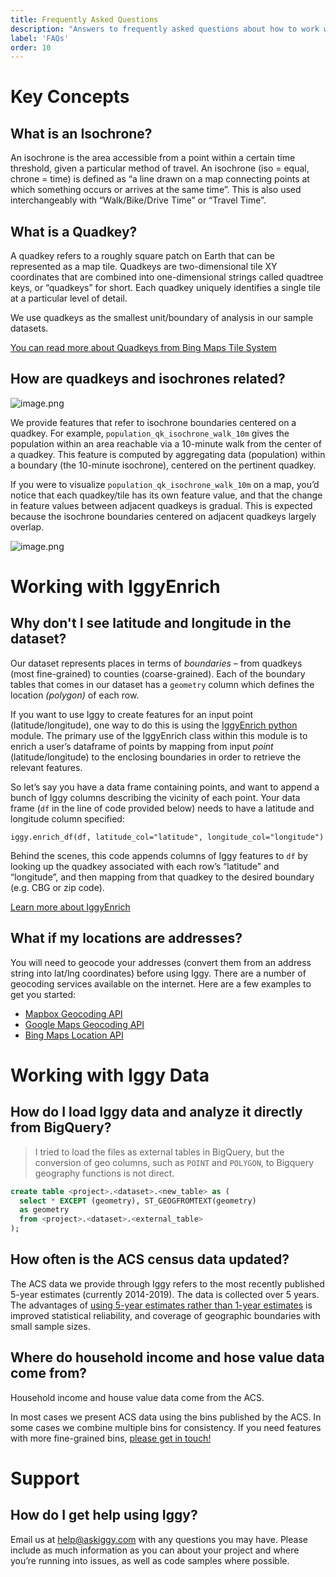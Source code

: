 ```yaml
---
title: Frequently Asked Questions
description: "Answers to frequently asked questions about how to work with Iggy Data and IggyEnrich."
label: 'FAQs'
order: 10
---
```


# Key Concepts

## What is an Isochrone?

An isochrone is the area accessible from a point within a certain time threshold, given a particular method of travel. An isochrone (iso = equal, chrone = time) is defined as “a line drawn on a map connecting points at which something occurs or arrives at the same time”. This is also used interchangeably with “Walk/Bike/Drive Time” or “Travel Time”.

## What is a Quadkey?

A quadkey refers to a roughly square patch on Earth that can be represented as a map tile. Quadkeys are two-dimensional tile XY coordinates that are combined into one-dimensional strings called quadtree keys, or “quadkeys” for short. Each quadkey uniquely identifies a single tile at a particular level of detail.

We use quadkeys as the smallest unit/boundary of analysis in our sample datasets.

[You can read more about Quadkeys from Bing Maps Tile System](https://docs.microsoft.com/en-us/bingmaps/articles/bing-maps-tile-system#tile-coordinates-and-quadkeys)

## How are quadkeys and isochrones related?

![image.png](image.png)

We provide features that refer to isochrone boundaries centered on a quadkey. For example, `population_qk_isochrone_walk_10m` gives the population within an area reachable via a 10-minute walk from the center of a quadkey. This feature is computed by aggregating data (population) within a boundary (the 10-minute isochrone), centered on the pertinent quadkey.

If you were to visualize `population_qk_isochrone_walk_10m` on a map, you’d notice that each quadkey/tile has its own feature value, and that the change in feature values between adjacent quadkeys is gradual. This is expected because the isochrone boundaries centered on adjacent quadkeys largely overlap.

![image.png](image.png)

# Working with IggyEnrich

## Why don't I see latitude and longitude in the dataset?

Our dataset represents places in terms of _boundaries_ – from quadkeys (most fine-grained) to counties (coarse-grained). Each of the boundary tables that comes in our dataset has a `geometry` column which defines the location _(polygon)_ of each row.

If you want to use Iggy to create features for an input point (latitude/longitude), one way to do this is using the [IggyEnrich python](https://www.github.com/askiggy/iggy-enrich-python) module. The primary use of the IggyEnrich class within this module is to enrich a user’s dataframe of points by mapping from input _point_ (latitude/longitude) to the enclosing boundaries in order to retrieve the relevant features.

So let’s say you have a data frame containing points, and want to append a bunch of Iggy columns describing the vicinity of each point. Your data frame (`df` in the line of code provided below) needs to have a latitude and longitude column specified:

```
iggy.enrich_df(df, latitude_col="latitude", longitude_col="longitude")
```

Behind the scenes, this code appends columns of Iggy features to `df` by looking up the quadkey associated with each row’s “latitude” and “longitude”, and then mapping from that quadkey to the desired boundary (e.g. CBG or zip code).

[Learn more about IggyEnrich](https://github.com/askiggy/iggy-enrich-python)

## What if my locations are addresses?

You will need to geocode your addresses (convert them from an address string into lat/lng coordinates) before using Iggy. There are a number of geocoding services available on the internet. Here are a few examples to get you started:

* [Mapbox Geocoding API](https://docs.mapbox.com/api/search/geocoding/)
* [Google Maps Geocoding API](https://developers.google.com/maps/documentation/geocoding/overview)
* [Bing Maps Location API](https://docs.microsoft.com/en-us/bingmaps/rest-services/locations/)

# Working with Iggy Data

## How do I load Iggy data and analyze it directly from BigQuery?

> I tried to load the files as external tables in BigQuery, but the conversion of geo columns, such as `POINT` and `POLYGON`, to Bigquery geography functions is not direct.

```sql
create table <project>.<dataset>.<new_table> as (
  select * EXCEPT (geometry), ST_GEOGFROMTEXT(geometry)
  as geometry
  from <project>.<dataset>.<external_table>
);
```

## How often is the ACS census data updated?

The ACS data we provide through Iggy refers to the most recently published 5-year estimates (currently 2014-2019). The data is collected over 5 years. The advantages of [using 5-year estimates rather than 1-year estimates](https://www.census.gov/programs-surveys/acs/guidance/estimates.html) is improved statistical reliability, and coverage of geographic boundaries with small sample sizes.

## Where do household income and hose value data come from?

Household income and house value data come from the ACS.

In most cases we present ACS data using the bins published by the ACS. In some cases we combine multiple bins for consistency. If you need features with more fine-grained bins, [please get in touch!](mailto:help@askiggy.com)

# Support

## How do I get help using Iggy?

Email us at help@askiggy.com with any questions you may have. Please include as much information as you can about your project and where you’re running into issues, as well as code samples where possible.
